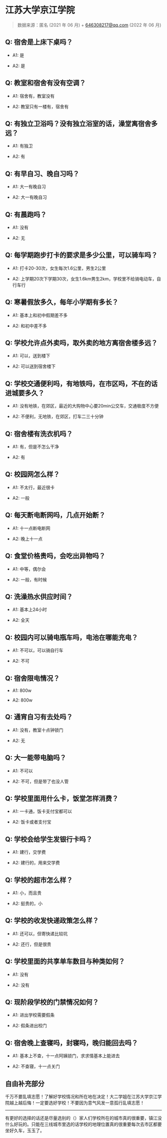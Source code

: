 # 江苏大学京江学院

> 数据来源：匿名 (2021 年 06 月) + 646308217@qq.com (2022 年 06 月)

## Q: 宿舍是上床下桌吗？

- A1: 是

- A2: 是

## Q: 教室和宿舍有没有空调？

- A1: 宿舍有，教室没有

- A2: 教室只有一楼有，宿舍有

## Q: 有独立卫浴吗？没有独立浴室的话，澡堂离宿舍多远？

- A1: 有独卫

- A2: 有

## Q: 有早自习、晚自习吗？

- A1: 大一有晚自习

- A2: 大一有晚自习

## Q: 有晨跑吗？

- A1: 没有

- A2: 无

## Q: 每学期跑步打卡的要求是多少公里，可以骑车吗？

- A1: 打卡20-30次，女生每次1.6公里，男生2公里

- A2: 上学期20次下学期30次，女生1.6km男生2km，学校里不给骑电动车，自行车行

## Q: 寒暑假放多久，每年小学期有多长？

- A1: 基本上和初中假期差不多

- A2: 和初中差不多

## Q: 学校允许点外卖吗，取外卖的地方离宿舍楼多远？

- A1: 可以，送到楼下

- A2: 可以送到宿舍楼下

## Q: 学校交通便利吗，有地铁吗，在市区吗，不在的话进城要多久？

- A1: 没有地铁，在郊区，最近的大购物中心要20min公交车，交通极度不方便

- A2: 不便利，无地铁，在郊区，打车二三十分钟

## Q: 宿舍楼有洗衣机吗？

- A1: 有，但是不怎么干净

- A2: 有

## Q: 校园网怎么样？

- A1: 不太行，最近很卡

- A2: 一般

## Q: 每天断电断网吗，几点开始断？

- A1: 十一点断电断网

- A2: 晚上十一点

## Q: 食堂价格贵吗，会吃出异物吗？

- A1: 中等，偶尔会

- A2: 一般，有时候

## Q: 洗澡热水供应时间？

- A1: 基本上24小时

- A2: 全天

## Q: 校园内可以骑电瓶车吗，电池在哪能充电？

- A1: 不可以，可以骑自行车

- A2: 不可

## Q: 宿舍限电情况？

- A1: 800w

- A2: 800w

## Q: 通宵自习有去处吗？

- A1: 没有，教室十点钟锁门

- A2: 无

## Q: 大一能带电脑吗？

- A1: 不可以

- A2: 不可，但是带了也没人管

## Q: 学校里面用什么卡，饭堂怎样消费？

- A1: 一卡通，饭卡支付宝都可以

- A2: 饭卡或者支付宝

## Q: 学校会给学生发银行卡吗？

- A1: 建行，交学费

- A2: 建行的，用来交学费

## Q: 学校的超市怎么样？

- A1: 小，而且贵

- A2: 挺贵的，小

## Q: 学校的收发快递政策怎么样？

- A1: 还可以，但寄快递比较坑

- A2: 还行，但是很贵

## Q: 学校里面的共享单车数目与种类如何？

- A1: 没有

- A2: 没有

## Q: 现阶段学校的门禁情况如何？

- A1: 进出学校需要假条

- A2: 假条进出校门

## Q: 宿舍晚上查寝吗，封寝吗，晚归能回去吗？

- A1: 基本上不查，十一点阿姨锁门，求求情基本上能进去

- A2: 不查寝，十一点关门

## 自由补充部分

千万不要乱填志愿！了解好学校情况和所在地在决定！大二学姐在江苏大学京江学院越上越后悔！一定要选好学校！不要因为意气风发一意孤行乱填志愿！

***

有更好的选择的话还是尽量选别的（）家人们学校所在的城市真的很重要，镇江没什么好玩的。只能在三线城市里选的话学校的地理位置真的很重要每次去市区都要坐好久车，玉玉了。